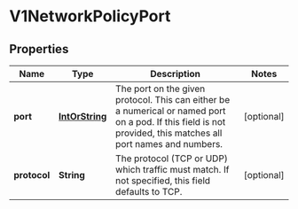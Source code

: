 
# V1NetworkPolicyPort

## Properties
Name | Type | Description | Notes
------------ | ------------- | ------------- | -------------
**port** | [**IntOrString**](IntOrString.md) | The port on the given protocol. This can either be a numerical or named port on a pod. If this field is not provided, this matches all port names and numbers. |  [optional]
**protocol** | **String** | The protocol (TCP or UDP) which traffic must match. If not specified, this field defaults to TCP. |  [optional]



